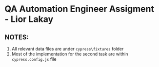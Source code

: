 # QA Automation Engineer Assigment - Lior Lakay

## NOTES:
1. All relevant data files are under `cypress\fixtures` folder
2. Most of the implementation for the second task are within `cypress.config.js` file



